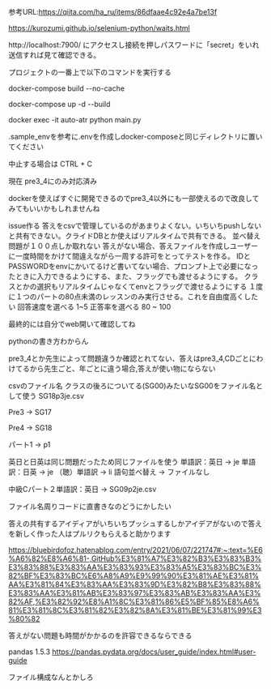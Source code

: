 参考URL:https://qiita.com/ha_ru/items/86dfaae4c92e4a7be13f

https://kurozumi.github.io/selenium-python/waits.html

http://localhost:7900/ にアクセスし接続を押しパスワードに「secret」をいれ送信すれば見て確認できる。


プロジェクトの一番上で以下のコマンドを実行する

docker-compose build --no-cache

docker-compose up -d --build

docker exec -it auto-atr python main.py


.sample_envを参考に.envを作成しdocker-composeと同じディレクトリに置いてください

中止する場合は CTRL + C
 
現在 pre3_4にのみ対応済み

dockerを使えばすぐに開発できるのでpre3_4以外にも一部使えるので改良してみてもいいかもしれませんね

issue作る
答えをcsvで管理しているのがあまりよくない。いちいちpushしないと共有できない。クライドDBとか使えばリアルタイムで共有できる。
並べ替え問題が１００点しか取れない
答えがない場合、答えファイルを作成しユーザーに一度時間をかけて間違えながら一周する許可をとってテストを作る。
IDとPASSWORDをenvにかいてるけど書いてない場合、プロンプト上で必要になったときに入力できるようにする、また、フラッグでも渡せるようにする。
クラスとかの選択もリアルタイムじゃなくてenvとフラッグで渡せるようにする
１度に１つのパートの80点未満のレッスンのみ実行させる。これを自由度高くしたい
回答速度を選べる 1~5
正答率を選べる 80 ~ 100



最終的には自分でweb開いて確認してね


pythonの書き方わからん

pre3_4とか先生によって問題違うか確認とれてない、答えはpre3_4,CDごとにわけてるから先生ごと、年ごとに違う場合,答えが使い物にならない


csvのファイル名
クラスの後ろについてる(SG00)みたいなSG00をファイル名として使う
SG18p3je.csv

Pre3 -> SG17

Pre4 -> SG18

パート1 -> p1

英日と日英は同じ問題だったため同じファイルを使う
単語訳：英日 -> je
単語訳：日英 -> je 
（聴）単語訳 -> li
語句並べ替え -> ファイルなし

中級Cパート２単語訳：英日 -> SG09p2je.csv

ファイル名周りコードに直書きなのどうにかしたい

答えの共有するアイディアがいちいちプッシュするしかアイデアがないので答えを新しく作った人はプルリクもらえると助かります

https://bluebirdofoz.hatenablog.com/entry/2021/06/07/221747#:~:text=%E6%A6%82%E8%A6%81-,GitHub%E3%81%A7%E3%82%B3%E3%83%B3%E3%83%88%E3%83%AA%E3%83%93%E3%83%A5%E3%83%BC%E3%82%BF%E3%83%BC%E6%A8%A9%E9%99%90%E3%81%AE%E3%81%AA%E3%81%84%E3%83%AA%E3%83%9D%E3%82%B8%E3%83%88%E3%83%AA%E3%81%AB%E3%83%97%E3%83%AB%E3%83%AA%E3%82%AF,%E3%82%92%E8%A1%8C%E3%81%86%E5%BF%85%E8%A6%81%E3%81%8C%E3%81%82%E3%82%8A%E3%81%BE%E3%81%99%E3%80%82

答えがない問題も時間がかかるのを許容できるならできる


pandas 1.5.3
https://pandas.pydata.org/docs/user_guide/index.html#user-guide

ファイル構成なんとかしろ